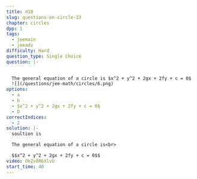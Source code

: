 ```yaml
---
title: d10
slug: questions-on-circle-23
chapter: circles
dpp: 1
tags:
  - jeemain
  - jeeadv
difficulty: Hard
question_type: Single Choice
question: |-
  

  The general equation of a circle is $x^2 + y^2 + 2gx + 2fy + c = 0$
  ![](/questions/jee-math/circles/6.png)
options:
  - a
  - b
  - $x^2 + y^2 + 2gx + 2fy + c = 0$
  - D
correctIndices:
  - 2
solution: |-
  soultion is 

  The general equation of a circle is<br>

  $$x^2 + y^2 + 2gx + 2fy + c = 0$$
video: OkZv8R6XlvU
start_time: 40
---
```

